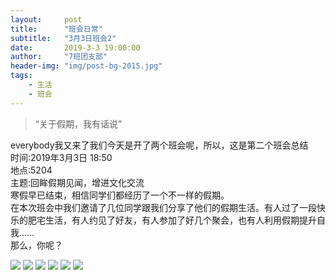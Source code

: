 ```yaml
---
layout:     post
title:      "班会日常"
subtitle:   "3月3日班会2"
date:       2019-3-3 19:00:00
author:     "7班团支部"
header-img: "img/post-bg-2015.jpg"
tags:
    - 生活
    - 班会
---
```



>“关于假期，我有话说”


everybody我又来了我们今天是开了两个班会呢，所以，这是第二个班会总结<br>
时间:2019年3月3日 18:50<br>
地点:5204<br>
主题:回眸假期见闻，增进文化交流<br>
寒假早已结束，相信同学们都经历了一个不一样的假期。<br>
在本次班会中我们邀请了几位同学跟我们分享了他们的假期生活。有人过了一段快乐的肥宅生活，有人约见了好友，有人参加了好几个聚会，也有人利用假期提升自我……<br>
那么，你呢？<br>

 ![](/img/in-post/post-meeting-37.jpeg)
 ![](/img/in-post/post-meeting-38.jpeg)
 ![](/img/in-post/post-meeting-39.jpeg)
 ![](/img/in-post/post-meeting-40.jpeg)
 ![](/img/in-post/post-meeting-41.jpeg)
 ![](/img/in-post/post-meeting-42.jpeg)

